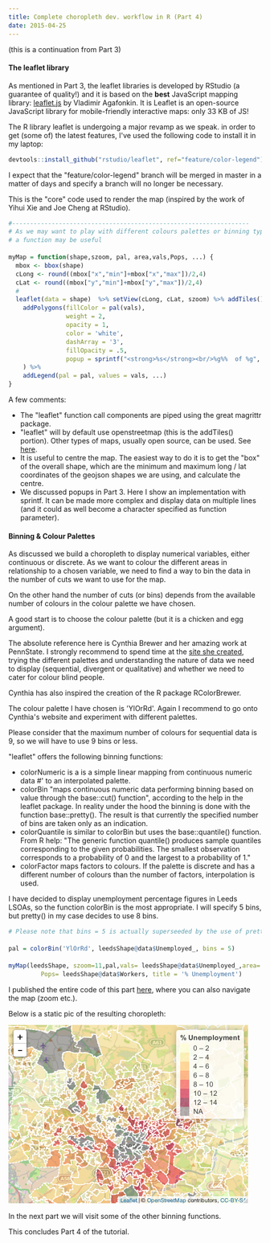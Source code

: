 ```yaml
---
title: Complete choropleth dev. workflow in R (Part 4)
date: 2015-04-25
---
```


(this is a continuation from Part 3)

#### The leaflet library

As mentioned in Part 3, the leaflet libraries is developed by RStudio (a guarantee of quality!) and it is based on the **best** JavaScript mapping library: [leaflet.js](http://leafletjs.com/) by Vladimir Agafonkin. It is Leaflet is an open-source JavaScript library for mobile-friendly interactive maps: only 33 KB of JS!

The R library leaflet is undergoing a major revamp as we speak. in order to get (some of) the latest features, I've used the following code to install it in my laptop:

```R
devtools::install_github("rstudio/leaflet", ref="feature/color-legend")
```

I expect that the "feature/color-legend" branch will be merged in master in a matter of days and specify a branch will no longer be necessary.

This is the "core" code used to render the map (inspired by the work of Yihui Xie and Joe Cheng at RStudio).

```R
#------------------------------------------------------------------
# As we may want to play with different colours palettes or binning types, variables etc., 
# a function may be useful

myMap = function(shape,szoom, pal, area,vals,Pops, ...) {
  mbox <- bbox(shape)
  cLong <- round((mbox["x","min"]+mbox["x","max"])/2,4)
  cLat <- round((mbox["y","min"]+mbox["y","max"])/2,4)
  #
  leaflet(data = shape)  %>% setView(cLong, cLat, szoom) %>% addTiles() %>%
    addPolygons(fillColor = pal(vals), 
                weight = 2,
                opacity = 1,
                color = 'white',
                dashArray = '3',
                fillOpacity = .5, 
                popup = sprintf("<strong>%s</strong><br/>%g%%  of %g", area, vals,Pops)
    ) %>%
    addLegend(pal = pal, values = vals, ...)
}
```

A few comments:

- The "leaflet" function call components are piped using the great magrittr package.
- "leaflet" will by default use openstreetmap (this is the addTiles() portion).  Other types of maps, usually open source,  can be used.  See [here](http://leaflet-extras.github.io/leaflet-providers/preview/index.html).
- It is useful to centre the map. The easiest way to do it is to get the "box" of the overall shape, which are the minimum and maximum long / lat coordinates of the geojson shapes we are using, and calculate the centre.
- We discussed popups in Part 3. Here I show an implementation with sprintf.  It can be made more complex and display data on multiple lines (and it could as well become a character specified as function parameter).

#### Binning & Colour Palettes

As discussed we build a choropleth to display numerical variables, either continuous or discrete.
As we want to colour the different areas in relationship to a chosen variable, we need to find a way to bin the data in the number of cuts we want to use for the map.

On the other hand the number of cuts (or bins) depends from the available number of colours in the colour palette we have chosen.

A good start is to choose the colour palette (but it is a chicken and egg argument).

The absolute reference here is Cynthia Brewer and her amazing work at PennState. I strongly recommend to spend time at the [site she created](http://colorbrewer2.org/), trying the different palettes and understanding the nature of data we need to display (sequential, divergent or qualitative) and whether we need to cater for colour blind people. 

Cynthia has also inspired the creation of the R package RColorBrewer.

The colour palette I have chosen is 'YlOrRd'.  Again I recommend to go onto Cynthia's website and experiment with different palettes. 

Please consider that the maximum number of colours for sequential data is 9, so we will have to use 9 bins or less.

"leaflet" offers the following binning functions:

- colorNumeric is a is a simple linear mapping from continuous numeric data
#' to an interpolated palette.
- colorBin "maps continuous numeric data performing binning based on value through the base::cut() function", according to the help in the leaflet package.  In reality under the hood the binning is done with the function base::pretty().  The result is that currently the specified number of bins are taken only as an indication.
- colorQuantile is similar to colorBin but uses the base::quantile() function. From R help: "The generic function quantile() produces sample quantiles corresponding to the given probabilities. The smallest observation corresponds to a probability of 0 and the largest to a probability of 1."
- colorFactor maps factors to colours. If the palette is discrete and has a different number of colours than the number of factors, interpolation is used.

I have decided to display unemployment percentage figures in Leeds LSOAs, so the function colorBin is the most appropriate. I will specify 5 bins, but pretty() in my case decides to use 8 bins.

```R
# Please note that bins = 5 is actually superseeded by the use of pretty()

pal = colorBin('YlOrRd', leedsShape@data$Unemployed_, bins = 5)

myMap(leedsShape, szoom=11,pal,vals= leedsShape@data$Unemployed_,area= leedsShape@data$Name,
         Pops= leedsShape@data$Workers, title = '% Unemployment')
```

I published the entire code of this part [here](http://rpubs.com/enzoma/leedsGeo02), where you can also navigate the map (zoom etc.).

Below is a static pic of the resulting choropleth:

![plot](/images/Rplot01.png)

In the next part we will visit some of the other binning
functions.


This concludes Part 4 of the tutorial.

